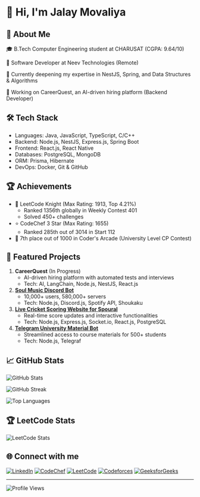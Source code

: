 # 👋 Hi, I'm Jalay Movaliya
## 💫 About Me
🎓 B.Tech Computer Engineering student at CHARUSAT (CGPA: 9.64/10)

💼 Software Developer at Neev Technologies (Remote)

🧠 Currently deepening my expertise in NestJS, Spring, and Data Structures & Algorithms

🚀 Working on CareerQuest, an AI-driven hiring platform (Backend Developer)

## 🛠 Tech Stack
- Languages: Java, JavaScript, TypeScript, C/C++
- Backend: Node.js, NestJS, Express.js, Spring Boot
- Frontend: React.js, React Native
- Databases: PostgreSQL, MongoDB
- ORM: Prisma, Hibernate
- DevOps: Docker, Git & GitHub

## 🏆 Achievements
- 🏅 LeetCode Knight (Max Rating: 1913, Top 4.21%)
  - Ranked 1356th globally in Weekly Contest 401
  - Solved 450+ challenges
- ⭐ CodeChef 3 Star (Max Rating: 1655)
  - Ranked 285th out of 3014 in Start 112
- 🥇 7th place out of 1000 in Coder's Arcade (University Level CP Contest)

## 🌟 Featured Projects
1. **CareerQuest** (In Progress)
   - AI-driven hiring platform with automated tests and interviews
   - Tech: AI, LangChain, Node.js, NestJS, React.js
2. **[Soul Music Discord Bot](https://discord.com/oauth2/authorize?client_id=866956216420007946&scope=bot)**
   - 10,000+ users, 580,000+ servers
   - Tech: Node.js, Discord.js, Spotify API, Shoukaku
3. **[Live Cricket Scoring Website for Spoural](https://github.com/jalaym825?tab=repositories)**
   - Real-time score updates and interactive functionalities
   - Tech: Node.js, Express.js, Socket.io, React.js, PostgreSQL
4. **[Telegram University Material Bot](https://github.com/jalaym825/tele-ce-bot)**
   - Streamlined access to course materials for 500+ students
   - Tech: Node.js, Telegraf

## 📈 GitHub Stats
![GitHub Stats](https://github-readme-stats.vercel.app/api?username=jalaym825&theme=dark&hide_border=false&include_all_commits=false&count_private=false)

![GitHub Streak](https://github-readme-streak-stats.herokuapp.com/?user=jalaym825&theme=dark&hide_border=false)

![Top Languages](https://github-readme-stats.vercel.app/api/top-langs/?username=jalaym825&theme=dark&hide_border=false&include_all_commits=false&count_private=false&layout=compact)

## 🏆 LeetCode Stats
![LeetCode Stats](https://leetcard.jacoblin.cool/jalaym825?ext=heatmap)

## 🌐 Connect with me
[![LinkedIn](https://img.shields.io/badge/LinkedIn-0077B5?style=for-the-badge&logo=linkedin&logoColor=white)](https://linkedin.com/in/jalaymovaliya)
[![CodeChef](https://img.shields.io/badge/CodeChef-5B4638?style=for-the-badge&logo=codechef&logoColor=white)](https://www.codechef.com/users/jalaym825)
[![LeetCode](https://img.shields.io/badge/LeetCode-FFA116?style=for-the-badge&logo=leetcode&logoColor=black)](https://www.leetcode.com/jalaym825)
[![Codeforces](https://img.shields.io/badge/Codeforces-1F8ACB?style=for-the-badge&logo=codeforces&logoColor=white)](https://codeforces.com/profile/jalaym825)
[![GeeksforGeeks](https://img.shields.io/badge/GeeksforGeeks-2F8D46?style=for-the-badge&logo=geeksforgeeks&logoColor=white)](https://auth.geeksforgeeks.org/user/jalaym825)

---
![Profile Views](https://visitcount.itsvg.in/api?id=jalaym825&icon=0&color=0)

